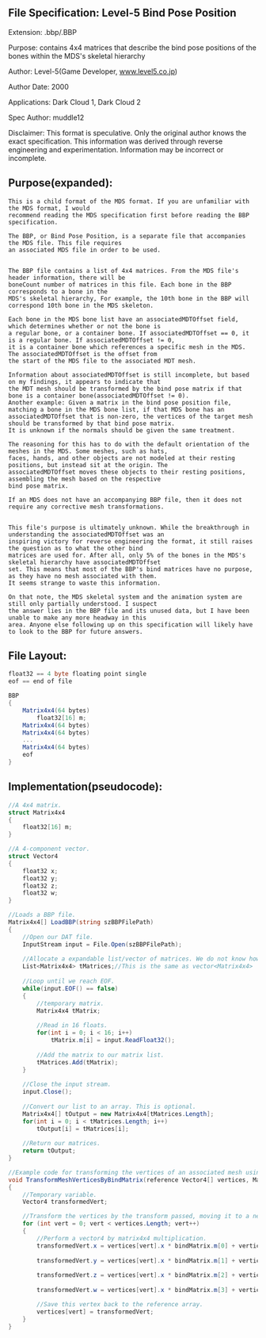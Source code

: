 File Specification:		Level-5 Bind Pose Position
------------------------------------------------------------------------------------------------

Extension:			.bbp/.BBP

Purpose:			contains 4x4 matrices that describe the bind pose positions of the bones within the MDS's skeletal hierarchy

Author:				Level-5(Game Developer, www.level5.co.jp)

Author Date:			2000

Applications:			Dark Cloud 1, Dark Cloud 2

Spec Author:			muddle12

Disclaimer:			This format is speculative. Only the original author knows the exact specification.
	This information was derived through reverse engineering and experimentation. Information may be incorrect or	
	incomplete.

Purpose(expanded):
------------------------------------------------------------------------------------------------

	This is a child format of the MDS format. If you are unfamiliar with the MDS format, I would 
	recommend reading the MDS specification first before reading the BBP specification.

	The BBP, or Bind Pose Position, is a separate file that accompanies the MDS file. This file requires
	an associated MDS file in order to be used.
	
	
	The BBP file contains a list of 4x4 matrices. From the MDS file's header information, there will be 
	boneCount number of matrices in this file. Each bone in the BBP corresponds to a bone in the 
	MDS's skeletal hierarchy, For example, the 10th bone in the BBP will correspond 10th bone in the MDS skeleton.
	
	Each bone in the MDS bone list have an associatedMDTOffset field, which determines whether or not the bone is
	a regular bone, or a container bone. If associatedMDTOffset == 0, it is a regular bone. If associatedMDTOffset != 0,
	it is a container bone which references a specific mesh in the MDS. The associatedMDTOffset is the offset from
	the start of the MDS file to the associated MDT mesh.
	
	Information about associatedMDTOffset is still incomplete, but based on my findings, it appears to indicate that
	the MDT mesh should be transformed by the bind pose matrix if that bone is a container bone(associatedMDTOffset != 0).
	Another example: Given a matrix in the bind pose position file, matching a bone in the MDS bone list, if that MDS bone has an 
	associatedMDTOffset that is non-zero, the vertices of the target mesh should be transformed by that bind pose matrix.
	It is unknown if the normals should be given the same treatment.
	
	The reasoning for this has to do with the default orientation of the meshes in the MDS. Some meshes, such as hats, 
	faces, hands, and other objects are not modeled at their resting positions, but instead sit at the origin. The
	associatedMDTOffset moves these objects to their resting positions, assembling the mesh based on the respective
	bind pose matrix.
	
	If an MDS does not have an accompanying BBP file, then it does not require any corrective mesh transformations.
	
	
	This file's purpose is ultimately unknown. While the breakthrough in understanding the associatedMDTOffset was an
	inspiring victory for reverse engineering the format, it still raises the question as to what the other bind 
	matrices are used for. After all, only 5% of the bones in the MDS's skeletal hierarchy have associatedMDTOffset 
	set. This means that most of the BBP's bind matrices have no purpose, as they have no mesh associated with them. 
	It seems strange to waste this information.
	
	On that note, the MDS skeletal system and the animation system are still only partially understood. I suspect
	the answer lies in the BBP file and its unused data, but I have been unable to make any more headway in this
	area. Anyone else following up on this specification will likely have to look to the BBP for future answers.

File Layout:
---------------------------
```cs
float32 == 4 byte floating point single
eof == end of file

BBP
{
	Matrix4x4(64 bytes)
		float32[16] m;
	Matrix4x4(64 bytes)
	Matrix4x4(64 bytes)
	...
	Matrix4x4(64 bytes)
	eof
}
```

Implementation(pseudocode):
---------------------------
```cs
//A 4x4 matrix.
struct Matrix4x4
{
	float32[16] m;
}

//A 4-component vector.
struct Vector4
{
	float32 x;
	float32 y;
	float32 z;
	float32 w;
}

//Loads a BBP file.
Matrix4x4[] LoadBBP(string szBBPFilePath)
{
	//Open our DAT file.
	InputStream input = File.Open(szBBPFilePath);
	
	//Allocate a expandable list/vector of matrices. We do not know how many matrices there will be.
	List<Matrix4x4> tMatrices;//This is the same as vector<Matrix4x4>
	
	//Loop until we reach EOF.
	while(input.EOF() == false)
	{
		//temporary matrix.
		Matrix4x4 tMatrix;
		
		//Read in 16 floats.
		for(int i = 0; i < 16; i++)
			tMatrix.m[i] = input.ReadFloat32();
			
		//Add the matrix to our matrix list.
		tMatrices.Add(tMatrix);
	}
	
	//Close the input stream.
	input.Close();
	
	//Convert our list to an array. This is optional.
	Matrix4x4[] tOutput = new Matrix4x4[tMatrices.Length];
	for(int i = 0; i < tMatrices.Length; i++)
		tOutput[i] = tMatrices[i];
		
	//Return our matrices.
	return tOutput;
}

//Example code for transforming the vertices of an associated mesh using the respective bind matrix.
void TransformMeshVerticesByBindMatrix(reference Vector4[] vertices, Matrix4x4 bindMatrix)
{
	//Temporary variable.
	Vector4 transformedVert;

	//Transform the vertices by the transform passed, moving it to a new position in 3d space.
    for (int vert = 0; vert < vertices.Length; vert++)
	{
		//Perform a vector4 by matrix4x4 multiplication.	 
		transformedVert.x = vertices[vert].x * bindMatrix.m[0] + vertices[vert].y * bindMatrix.m[4] + vertices[vert].z * bindMatrix.m[8] + vertices[vert].w * bindMatrix.m[12];
		
		transformedVert.y = vertices[vert].x * bindMatrix.m[1] + vertices[vert].y * bindMatrix.m[5] + vertices[vert].z * bindMatrix.m[9] + vertices[vert].w * bindMatrix.m[13];
		
		transformedVert.z = vertices[vert].x * bindMatrix.m[2] + vertices[vert].y * bindMatrix.m[6] + vertices[vert].z * bindMatrix.m[10] + vertices[vert].w * bindMatrix.m[14];
		
		transformedVert.w = vertices[vert].x * bindMatrix.m[3] + vertices[vert].y * bindMatrix.m[7] + vertices[vert].z * bindMatrix.m[11] + vertices[vert].w * bindMatrix.m[15];

		//Save this vertex back to the reference array.
		vertices[vert] = transformedVert;
	}
}
```
